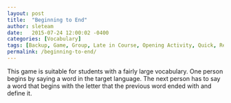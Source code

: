 ```yaml
---
layout: post
title:  "Beginning to End"
author: sleteam
date:   2015-07-24 12:00:02 -0400
categories: [Vocabulary]
tags: [Backup, Game, Group, Late in Course, Opening Activity, Quick, Review]
permalink: /beginning-to-end/
---
```

This game is suitable for students with a fairly large vocabulary. One person begins by saying a word in the target language. The next person has to say a word that begins with the letter that the previous word ended with and define it.